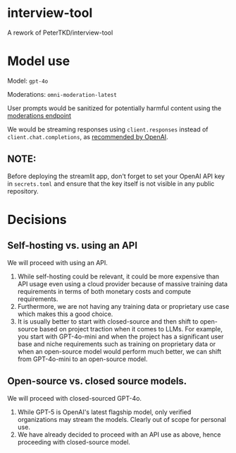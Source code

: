 # interview-tool
A rework of PeterTKD/interview-tool

# Model use
Model: `gpt-4o`

Moderations: `omni-moderation-latest`

User prompts would be sanitized for potentially harmful content using the [moderations endpoint](https://platform.openai.com/docs/guides/moderation)

We would be streaming responses using `client.responses` instead of `client.chat.completions`, as [recommended by OpenAI](https://platform.openai.com/docs/guides/migrate-to-responses).

## NOTE:

Before deploying the streamlit app, don't forget to set your OpenAI API key in `secrets.toml` and ensure that the key itself is not visible in any public repository.

# Decisions

## Self-hosting vs. using an API
We will proceed with using an API. 
1. While self-hosting could be relevant, it could be more expensive than API usage even using a cloud provider because of massive training data requirements in terms of both monetary costs and compute requirements.
2. Furthermore, we are not having any training data or proprietary use case which makes this a good choice.
3. It is usually better to start with closed-source and then shift to open-source based on project traction when it comes to LLMs. For example, you start with GPT-4o-mini and when the project has a significant user base and niche requirements such as training on proprietary data or when an open-source model would perform much better, we can shift from GPT-4o-mini to an open-source model.

## Open-source vs. closed source models.
We will proceed with closed-sourced GPT-4o.
1. While GPT-5 is OpenAI's latest flagship model, only verified organizations may stream the models. Clearly out of scope for personal use.
2. We have already decided to proceed with an API use as above, hence proceeding with closed-source model.
